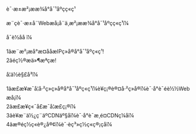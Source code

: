 è¯·æ±æ²¡ææ¾å°å¯¹åºçç«ç¹



æ¨çè¯·æ±å¨Webæå¡å¨ä¸­æ²¡ææ¾å°å¯¹åºçç«ç¹ï¼

å¯è½åå ï¼

1ãæ¨æ²¡æå°æ­¤ååæIPç»å®å°å¯¹åºç«ç¹!   
2ãéç½®æä»¶æªçæ!

å¦ä½è§£å³ï¼

1ãæ£æ¥æ¯å¦å·²ç»ç»å®å°å¯¹åºç«ç¹ï¼è¥ç¡®è®¤å·²ç»å®ï¼è¯·å°è¯éè½½Webæå¡ï¼  
2ãæ£æ¥ç«¯å£æ¯å¦æ­£ç¡®ï¼  
3ãè¥æ¨ä½¿ç¨äºCDNäº§åï¼è¯·å°è¯æ¸é¤CDNç¼å­ï¼  
4ãæ®éç½ç«è®¿å®¢ï¼è¯·èç³»ç½ç«ç®¡çåï¼